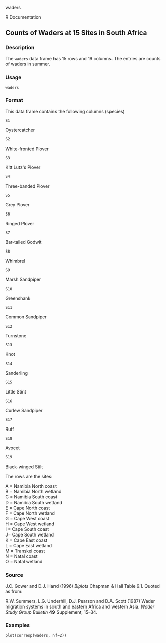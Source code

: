 waders

R Documentation

##  Counts of Waders at 15 Sites in South Africa

### Description

The `waders` data frame has 15 rows and 19 columns. The entries are counts of
waders in summer.

### Usage

    
    waders

### Format

This data frame contains the following columns (species)

`S1`

Oystercatcher

`S2`

White-fronted Plover

`S3`

Kitt Lutz's Plover

`S4`

Three-banded Plover

`S5`

Grey Plover

`S6`

Ringed Plover

`S7`

Bar-tailed Godwit

`S8`

Whimbrel

`S9`

Marsh Sandpiper

`S10`

Greenshank

`S11`

Common Sandpiper

`S12`

Turnstone

`S13`

Knot

`S14`

Sanderling

`S15`

Little Stint

`S16`

Curlew Sandpiper

`S17`

Ruff

`S18`

Avocet

`S19`

Black-winged Stilt

The rows are the sites:

A = Namibia North coast  
B = Namibia North wetland  
C = Namibia South coast  
D = Namibia South wetland  
E = Cape North coast  
F = Cape North wetland  
G = Cape West coast  
H = Cape West wetland  
I = Cape South coast  
J= Cape South wetland  
K = Cape East coast  
L = Cape East wetland  
M = Transkei coast  
N = Natal coast  
O = Natal wetland

### Source

J.C. Gower and D.J. Hand (1996) _Biplots_ Chapman & Hall Table 9.1. Quoted as
from:

R.W. Summers, L.G. Underhill, D.J. Pearson and D.A. Scott (1987) Wader
migration systems in south and eastern Africa and western Asia. _Wader Study
Group Bulletin_ **49** Supplement, 15–34.

### Examples

    
    plot(corresp(waders, nf=2))


